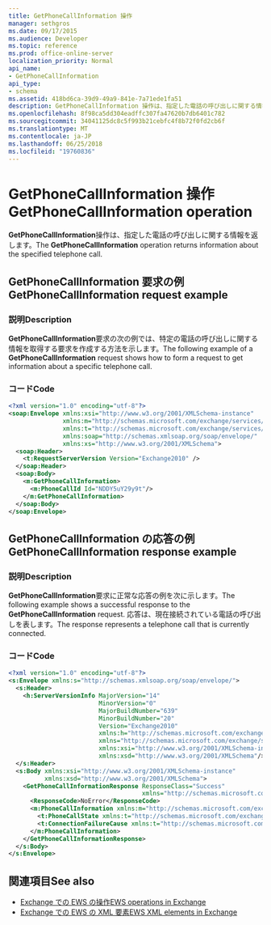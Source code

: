 ```yaml
---
title: GetPhoneCallInformation 操作
manager: sethgros
ms.date: 09/17/2015
ms.audience: Developer
ms.topic: reference
ms.prod: office-online-server
localization_priority: Normal
api_name:
- GetPhoneCallInformation
api_type:
- schema
ms.assetid: 418bd6ca-39d9-49a9-841e-7a71ede1fa51
description: GetPhoneCallInformation 操作は、指定した電話の呼び出しに関する情報を返します。
ms.openlocfilehash: 8f98ca5dd304eadffc307fa47620b7db6401c782
ms.sourcegitcommit: 34041125dc8c5f993b21cebfc4f8b72f0fd2cb6f
ms.translationtype: MT
ms.contentlocale: ja-JP
ms.lasthandoff: 06/25/2018
ms.locfileid: "19760836"
---
```

# <a name="getphonecallinformation-operation"></a><span data-ttu-id="30087-103">GetPhoneCallInformation 操作</span><span class="sxs-lookup"><span data-stu-id="30087-103">GetPhoneCallInformation operation</span></span>

<span data-ttu-id="30087-104">**GetPhoneCallInformation**操作は、指定した電話の呼び出しに関する情報を返します。</span><span class="sxs-lookup"><span data-stu-id="30087-104">The **GetPhoneCallInformation** operation returns information about the specified telephone call.</span></span> 
  
## <a name="getphonecallinformation-request-example"></a><span data-ttu-id="30087-105">GetPhoneCallInformation 要求の例</span><span class="sxs-lookup"><span data-stu-id="30087-105">GetPhoneCallInformation request example</span></span>

### <a name="description"></a><span data-ttu-id="30087-106">説明</span><span class="sxs-lookup"><span data-stu-id="30087-106">Description</span></span>

<span data-ttu-id="30087-107">**GetPhoneCallInformation**要求の次の例では、特定の電話の呼び出しに関する情報を取得する要求を作成する方法を示します。</span><span class="sxs-lookup"><span data-stu-id="30087-107">The following example of a **GetPhoneCallInformation** request shows how to form a request to get information about a specific telephone call.</span></span> 
  
### <a name="code"></a><span data-ttu-id="30087-108">コード</span><span class="sxs-lookup"><span data-stu-id="30087-108">Code</span></span>

```xml
<?xml version="1.0" encoding="utf-8"?>
<soap:Envelope xmlns:xsi="http://www.w3.org/2001/XMLSchema-instance"
               xmlns:m="http://schemas.microsoft.com/exchange/services/2006/messages"
               xmlns:t="http://schemas.microsoft.com/exchange/services/2006/types"
               xmlns:soap="http://schemas.xmlsoap.org/soap/envelope/"
               xmlns:xs="http://www.w3.org/2001/XMLSchema">
  <soap:Header>
    <t:RequestServerVersion Version="Exchange2010" />
  </soap:Header>
  <soap:Body>
    <m:GetPhoneCallInformation>
      <m:PhoneCallId Id="NDDY5uY29y9t"/>
    </m:GetPhoneCallInformation>
  </soap:Body>
</soap:Envelope>
```

## <a name="getphonecallinformation-response-example"></a><span data-ttu-id="30087-109">GetPhoneCallInformation の応答の例</span><span class="sxs-lookup"><span data-stu-id="30087-109">GetPhoneCallInformation response example</span></span>

### <a name="description"></a><span data-ttu-id="30087-110">説明</span><span class="sxs-lookup"><span data-stu-id="30087-110">Description</span></span>

<span data-ttu-id="30087-111">**GetPhoneCallInformation**要求に正常な応答の例を次に示します。</span><span class="sxs-lookup"><span data-stu-id="30087-111">The following example shows a successful response to the **GetPhoneCallInformation** request.</span></span> <span data-ttu-id="30087-112">応答は、現在接続されている電話の呼び出しを表します。</span><span class="sxs-lookup"><span data-stu-id="30087-112">The response represents a telephone call that is currently connected.</span></span> 
  
### <a name="code"></a><span data-ttu-id="30087-113">コード</span><span class="sxs-lookup"><span data-stu-id="30087-113">Code</span></span>

```xml
<?xml version="1.0" encoding="utf-8"?>
<s:Envelope xmlns:s="http://schemas.xmlsoap.org/soap/envelope/">
  <s:Header>
    <h:ServerVersionInfo MajorVersion="14" 
                         MinorVersion="0" 
                         MajorBuildNumber="639" 
                         MinorBuildNumber="20" 
                         Version="Exchange2010" 
                         xmlns:h="http://schemas.microsoft.com/exchange/services/2006/types" 
                         xmlns="http://schemas.microsoft.com/exchange/services/2006/types" 
                         xmlns:xsi="http://www.w3.org/2001/XMLSchema-instance" 
                         xmlns:xsd="http://www.w3.org/2001/XMLSchema"/>
  </s:Header>
  <s:Body xmlns:xsi="http://www.w3.org/2001/XMLSchema-instance" 
          xmlns:xsd="http://www.w3.org/2001/XMLSchema">
    <GetPhoneCallInformationResponse ResponseClass="Success" 
                                     xmlns="http://schemas.microsoft.com/exchange/services/2006/messages">
      <ResponseCode>NoError</ResponseCode>
      <m:PhoneCallInformation xmlns:m="http://schemas.microsoft.com/exchange/services/2006/messages">
        <t:PhoneCallState xmlns:t="http://schemas.microsoft.com/exchange/services/2006/types">Connected</t:PhoneCallState>
        <t:ConnectionFailureCause xmlns:t="http://schemas.microsoft.com/exchange/services/2006/types">None</t:ConnectionFailureCause>
      </m:PhoneCallInformation>
    </GetPhoneCallInformationResponse>
  </s:Body>
</s:Envelope>
```

## <a name="see-also"></a><span data-ttu-id="30087-114">関連項目</span><span class="sxs-lookup"><span data-stu-id="30087-114">See also</span></span>

- [<span data-ttu-id="30087-115">Exchange での EWS の操作</span><span class="sxs-lookup"><span data-stu-id="30087-115">EWS operations in Exchange</span></span>](ews-operations-in-exchange.md)
- [<span data-ttu-id="30087-116">Exchange での EWS の XML 要素</span><span class="sxs-lookup"><span data-stu-id="30087-116">EWS XML elements in Exchange</span></span>](ews-xml-elements-in-exchange.md)

